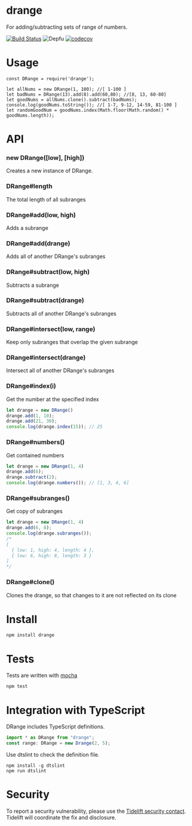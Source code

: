 # drange

For adding/subtracting sets of range of numbers.

[![Build Status](https://secure.travis-ci.org/fent/node-drange.svg)](http://travis-ci.org/fent/node-drange)
![Depfu](https://img.shields.io/depfu/fent/node-drange)
[![codecov](https://codecov.io/gh/fent/node-drange/branch/master/graph/badge.svg)](https://codecov.io/gh/fent/node-drange)

# Usage

```
const DRange = require('drange');

let allNums = new DRange(1, 100); //[ 1-100 ]
let badNums = DRange(13).add(8).add(60,80); //[8, 13, 60-80]
let goodNums = allNums.clone().subtract(badNums);
console.log(goodNums.toString()); //[ 1-7, 9-12, 14-59, 81-100 ]
let randomGoodNum = goodNums.index(Math.floor(Math.random() * goodNums.length));
```

# API
### new DRange([low], [high])
Creates a new instance of DRange.

### DRange#length
The total length of all subranges

### DRange#add(low, high)
Adds a subrange

### DRange#add(drange)
Adds all of another DRange's subranges

### DRange#subtract(low, high)
Subtracts a subrange

### DRange#subtract(drange)
Subtracts all of another DRange's subranges

### DRange#intersect(low, range)
Keep only subranges that overlap the given subrange

### DRange#intersect(drange)
Intersect all of another DRange's subranges

### DRange#index(i)
Get the number at the specified index

```js
let drange = new DRange()
drange.add(1, 10);
drange.add(21, 30);
console.log(drange.index(15)); // 25
```

### DRange#numbers()
Get contained numbers

```js
let drange = new DRange(1, 4)
drange.add(6);
drange.subtract(2);
console.log(drange.numbers()); // [1, 3, 4, 6]
```

### DRange#subranges()
Get copy of subranges

```js
let drange = new DRange(1, 4)
drange.add(6, 8);
console.log(drange.subranges());
/*
[
  { low: 1, high: 4, length: 4 },
  { low: 6, high: 8, length: 3 }
]
*/
```

### DRange#clone()
Clones the drange, so that changes to it are not reflected on its clone


# Install

    npm install drange

# Tests

Tests are written with [mocha](https://mochajs.org)

    npm test

# Integration with TypeScript

DRange includes TypeScript definitions.

```typescript
import * as DRange from "drange";
const range: DRange = new Drange(2, 5);
```

Use dtslint to check the definition file.

    npm install -g dtslint
    npm run dtslint

# Security

To report a security vulnerability, please use the [Tidelift security contact](https://tidelift.com/security). Tidelift will coordinate the fix and disclosure.
